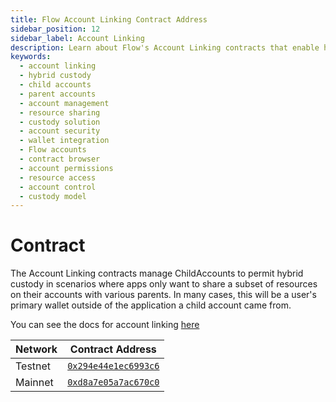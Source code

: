 ```yaml
---
title: Flow Account Linking Contract Address
sidebar_position: 12
sidebar_label: Account Linking
description: Learn about Flow's Account Linking contracts that enable hybrid custody solutions. Understand how to manage child accounts and share specific resources between parent and child accounts securely.
keywords:
  - account linking
  - hybrid custody
  - child accounts
  - parent accounts
  - account management
  - resource sharing
  - custody solution
  - account security
  - wallet integration
  - Flow accounts
  - contract browser
  - account permissions
  - resource access
  - account control
  - custody model
---
```


# Contract

The Account Linking contracts manage ChildAccounts to permit hybrid custody in scenarios where apps only want to share a subset of resources on their accounts with various parents. In many cases, this will be a user's primary wallet outside of the application a child account came from.

You can see the docs for account linking [here](https://developers.flow.com/build/cadence/advanced-concepts/account-linking)

| Network | Contract Address                                                               |
| ------- | ------------------------------------------------------------------------------ |
| Testnet | [`0x294e44e1ec6993c6`](https://contractbrowser.com/account/0x294e44e1ec6993c6) |
| Mainnet | [`0xd8a7e05a7ac670c0`](https://contractbrowser.com/account/0xd8a7e05a7ac670c0) |
